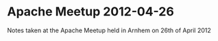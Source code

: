 Apache Meetup 2012-04-26
========================

Notes taken at the Apache Meetup held in Arnhem on 26th of April 2012